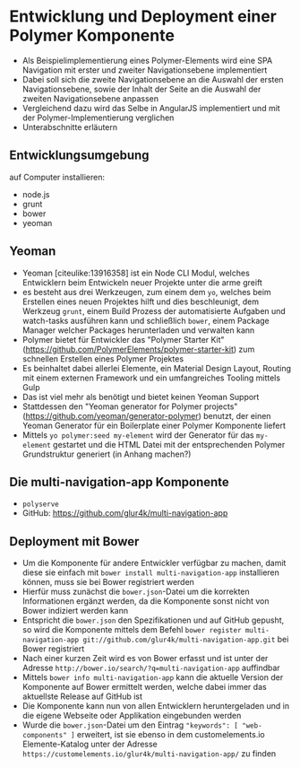 # Entwicklung und Deployment einer Polymer Komponente

- Als Beispielimplementierung eines Polymer-Elements wird eine SPA Navigation mit erster und zweiter Navigationsebene implementiert
- Dabei soll sich die zweite Navigationsebene an die Auswahl der ersten Navigationsebene, sowie der Inhalt der Seite an die Auswahl der zweiten Navigationsebene anpassen
- Vergleichend dazu wird das Selbe in AngularJS implementiert und mit der Polymer-Implementierung verglichen
- Unterabschnitte erläutern

## Entwicklungsumgebung

auf Computer installieren:
- node.js
- grunt
- bower
- yeoman


## Yeoman

- Yeoman [citeulike:13916358] ist ein Node CLI Modul, welches Entwicklern beim Entwickeln neuer Projekte unter die arme greift
- es besteht aus drei Werkzeugen, zum einem dem `yo`, welches beim Erstellen eines neuen Projektes hilft und dies beschleunigt, dem Werkzeug `grunt`, einem Build Prozess der automatisierte Aufgaben und watch-tasks ausführen kann und schließlich `bower`, einem Package Manager welcher Packages herunterladen und verwalten kann
- Polymer bietet für Entwickler das "Polymer Starter Kit" (https://github.com/PolymerElements/polymer-starter-kit) zum schnellen Erstellen eines Polymer Projektes
- Es beinhaltet dabei allerlei Elemente, ein Material Design Layout, Routing mit einem externen Framework und ein umfangreiches Tooling mittels Gulp
- Das ist viel mehr als benötigt und bietet keinen Yeoman Support
- Stattdessen den "Yeoman generator for Polymer projects" (https://github.com/yeoman/generator-polymer) benutzt, der einen Yeoman Generator für ein Boilerplate einer Polymer Komponente liefert
- Mittels `yo polymer:seed my-element` wird der Generator für das `my-element` gestartet und die HTML Datei mit der entsprechenden Polymer Grundstruktur generiert (in Anhang machen?)


## Die multi-navigation-app Komponente

- `polyserve`
- GitHub: https://github.com/glur4k/multi-navigation-app


## Deployment mit Bower

- Um die Komponente für andere Entwickler verfügbar zu machen, damit diese sie einfach mit `bower install multi-navigation-app` installieren können, muss sie bei Bower registriert werden
- Hierfür muss zunächst die `bower.json`-Datei um die korrekten Informationen ergänzt werden, da die Komponente sonst nicht von Bower indiziert werden kann
- Entspricht die `bower.json` den Spezifikationen und auf GitHub gepusht, so wird die Komponente mittels dem Befehl `bower register multi-navigation-app git://github.com/glur4k/multi-navigation-app.git` bei Bower registriert
- Nach einer kurzen Zeit wird es von Bower erfasst und ist unter der Adresse `http://bower.io/search/?q=multi-navigation-app` auffindbar
- Mittels `bower info multi-navigation-app` kann die aktuelle Version der Komponente auf Bower ermittelt werden, welche dabei immer das aktuellste Release auf GitHub ist
- Die Komponente kann nun von allen Entwicklern heruntergeladen und in die eigene Webseite oder Applikation eingebunden werden
- Wurde die `bower.json`-Datei um den Eintrag `"keywords": [ "web-components" ]` erweitert, ist sie ebenso in dem customelements.io Elemente-Katalog unter der Adresse `https://customelements.io/glur4k/multi-navigation-app/` zu finden

